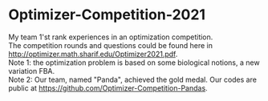 # Optimizer-Competition-2021
My team 1'st rank experiences in an optimization competition.  
The competition rounds and questions could be found here in http://optimizer.math.sharif.edu/Optimizer2021.pdf.  
Note 1: the optimization problem is based on some biological notions, a new variation FBA.    
Note 2: Our team, named "Panda", achieved the gold medal. Our codes are public at https://github.com/Optimizer-Competition-Pandas.  
